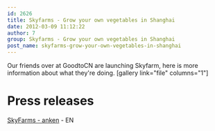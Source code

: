 ```yaml
---
id: 2626
title: Skyfarms - Grow your own vegetables in Shanghai
date: 2012-03-09 11:12:22
author: 7
group: Skyfarms - Grow your own vegetables in Shanghai
post_name: skyfarms-grow-your-own-vegetables-in-shanghai
---
```


Our friends over at GoodtoCN are launching Skyfarm, here is more information about what they're doing. [gallery link="file" columns="1"]

# Press releases

[SkyFarms - anken](http://xinchejian.com/2012/03/09/skyfarms-grow-your-own-vegetables-in-shanghai/skyfarms-anken-release060312/) - EN